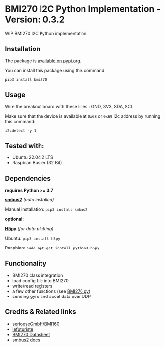 # BMI270 I2C Python Implementation - Version: 0.3.2

WIP BMI270 I2C Python implementation.

## Installation
The package is [available on pypi.org](https://pypi.org/project/bmi270).

You can install this package using this command:

`pip3 install bmi270`

## Usage
Wire the breakout board with these lines : GND, 3V3, SDA, SCL

Make sure that the device is available at `0x68` or `0x69` i2c address by running this command:

`i2cdetect -y 1`

## Tested with:
- Ubuntu 22.04.2 LTS
- Raspbian Buster (32 Bit)

## Dependencies

**requires Python >= 3.7**

**[smbus2](https://github.com/kplindegaard/smbus2)** *(auto installed)*

Manual installation:
`pip3 install smbus2`


**optional:**

**[H5py](https://pypi.org/project/h5py)** *(for data plotting)*

Ubuntu:
`pip3 install h5py`

Raspbian:
`sudo apt-get install python3-h5py`

## Functionality

- BMI270 class integration
- load config file into BMI270
- write/read registers
- a few other functions (see [BMI270.py](https://github.com/CoRoLab-Berlin/bmi270_python/blob/main/src/bmi270/BMI270.py))
- sending gyro and accel data over UDP

## Credits & Related links

- [serioeseGmbH/BMI160](https://github.com/serioeseGmbH/BMI160)
- [lefuturiste](https://github.com/lefuturiste/BMI160-i2c)
- [BMI270 Datasheet](https://www.bosch-sensortec.com/media/boschsensortec/downloads/datasheets/bst-bmi270-ds000.pdf)
- [smbus2 docs](https://smbus2.readthedocs.io/en/latest/)
